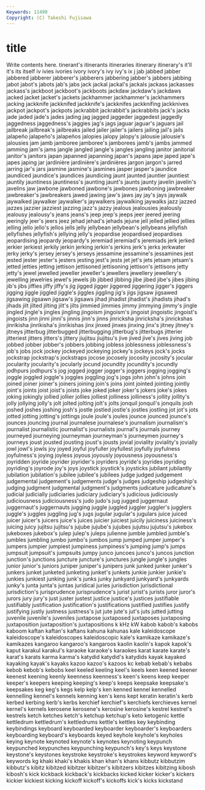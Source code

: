 ```yaml
---
Keywords: 11490 
Copyright: (C) Takeshi Fujisawa
---
```


# title

Write contents here.
tinerant's itinerants itineraries itinerary
itinerary's it'll it's its itself iv ivies ivories ivory ivory's
ivy ivy's ix j jab jabbed jabber jabbered jabberer jabberer's
jabberers jabbering jabber's jabbers jabbing jabot jabot's jabots jab's jabs
jack jackal jackal's jackals jackass jackasses jackass's jackboot jackboot's jackboots
jackdaw jackdaw's jackdaws jacked jacket jacket's jackets jackhammer jackhammer's jackhammers
jacking jackknife jackknifed jackknife's jackknifes jackknifing jackknives jackpot jackpot's jackpots
jackrabbit jackrabbit's jackrabbits jack's jacks jade jaded jade's jades jading
jag jagged jaggeder jaggedest jaggedly jaggedness jaggedness's jaggies jag's jags
jaguar jaguar's jaguars jail jailbreak jailbreak's jailbreaks jailed jailer jailer's
jailers jailing jail's jails jalapeño jalapeño's jalapeños jalopies jalopy jalopy's
jalousie jalousie's jalousies jam jamb jamboree jamboree's jamborees jamb's jambs
jammed jamming jam's jams jangle jangled jangle's jangles jangling janitor
janitorial janitor's janitors japan japanned japanning japan's japans jape japed
jape's japes japing jar jardinière jardinière's jardinières jargon jargon's jarred
jarring jar's jars jasmine jasmine's jasmines jasper jasper's jaundice jaundiced
jaundice's jaundices jaundicing jaunt jaunted jauntier jauntiest jauntily jauntiness jauntiness's
jaunting jaunt's jaunts jaunty javelin javelin's javelins jaw jawbone jawboned
jawbone's jawbones jawboning jawbreaker jawbreaker's jawbreakers jawed jawing jaw's jaws
jay jay's jays jaywalk jaywalked jaywalker jaywalker's jaywalkers jaywalking jaywalks
jazz jazzed jazzes jazzier jazziest jazzing jazz's jazzy jealous jealousies
jealously jealousy jealousy's jeans jeans's jeep jeep's jeeps jeer jeered
jeering jeeringly jeer's jeers jeez jehad jehad's jehads jejune jell
jelled jellied jellies jelling jello jello's jellos jells jelly jellybean
jellybean's jellybeans jellyfish jellyfishes jellyfish's jellying jelly's jeopardise jeopardised jeopardises
jeopardising jeopardy jeopardy's jeremiad jeremiad's jeremiads jerk jerked jerkier jerkiest
jerkily jerkin jerking jerkin's jerkins jerk's jerks jerkwater jerky jerky's
jersey jersey's jerseys jessamine jessamine's jessamines jest jested jester jester's
jesters jesting jest's jests jet jet's jets jetsam jetsam's jetted
jetties jetting jettison jettisoned jettisoning jettison's jettisons jetty jetty's jewel
jewelled jeweller jeweller's jewellers jewellery jewellery's jewelling jewelries jewel's jewels
jib jibbed jibbing jibe jibed jibe's jibes jibing jib's jibs
jiffies jiffy jiffy's jig jigged jigger jiggered jiggering jigger's jiggers
jigging jiggle jiggled jiggle's jiggles jiggling jig's jigs jigsaw jigsawed
jigsawing jigsawn jigsaw's jigsaws jihad jihadist jihadist's jihadists jihad's jihads
jilt jilted jilting jilt's jilts jimmied jimmies jimmy jimmying jimmy's
jingle jingled jingle's jingles jingling jingoism jingoism's jingoist jingoistic jingoist's
jingoists jinn jinni jinni's jinnis jinn's jinns jinricksha jinricksha's jinrickshas
jinrikisha jinrikisha's jinrikishas jinx jinxed jinxes jinxing jinx's jitney jitney's
jitneys jitterbug jitterbugged jitterbugging jitterbug's jitterbugs jitterier jitteriest jitters jitters's
jittery jiujitsu jiujitsu's jive jived jive's jives jiving job jobbed
jobber jobber's jobbers jobbing jobless joblessness joblessness's job's jobs jock
jockey jockeyed jockeying jockey's jockeys jock's jocks jockstrap jockstrap's jockstraps
jocose jocosely jocosity jocosity's jocular jocularity jocularity's jocularly jocund jocundity
jocundity's jocundly jodhpurs jodhpurs's jog jogged jogger jogger's joggers jogging
jogging's joggle joggled joggle's joggles joggling jog's jogs john john's
johns join joined joiner joiner's joiners joining join's joins joint
jointed jointing jointly joint's joints joist joist's joists joke joked
joker joker's jokers joke's jokes joking jokingly jollied jollier jollies
jolliest jolliness jolliness's jollity jollity's jolly jollying jolly's jolt jolted
jolting jolt's jolts jonquil jonquil's jonquils josh joshed joshes joshing
josh's jostle jostled jostle's jostles jostling jot jot's jots jotted
jotting jotting's jottings joule joule's joules jounce jounced jounce's jounces
jouncing journal journalese journalese's journalism journalism's journalist journalistic journalist's journalists
journal's journals journey journeyed journeying journeyman journeyman's journeymen journey's journeys
joust jousted jousting joust's jousts jovial joviality joviality's jovially jowl
jowl's jowls joy joyed joyful joyfuller joyfullest joyfully joyfulness joyfulness's
joying joyless joyous joyously joyousness joyousness's joyridden joyride joyrider joyrider's
joyriders joyride's joyrides joyriding joyriding's joyrode joy's joys joystick joystick's
joysticks jubilant jubilantly jubilation jubilation's jubilee jubilee's jubilees judge judged
judgement judgemental judgement's judgements judge's judges judgeship judgeship's judging judgment
judgmental judgment's judgments judicature judicature's judicial judicially judiciaries judiciary judiciary's
judicious judiciously judiciousness judiciousness's judo judo's jug jugged juggernaut juggernaut's
juggernauts jugging juggle juggled juggler juggler's jugglers juggle's juggles juggling
jug's jugs jugular jugular's jugulars juice juiced juicer juicer's juicers
juice's juices juicier juiciest juicily juiciness juiciness's juicing juicy jujitsu
jujitsu's jujube jujube's jujubes jujutsu jujutsu's jukebox jukeboxes jukebox's julep
julep's juleps julienne jumble jumbled jumble's jumbles jumbling jumbo jumbo's
jumbos jump jumped jumper jumper's jumpers jumpier jumpiest jumpiness jumpiness's
jumping jump's jumps jumpsuit jumpsuit's jumpsuits jumpy junco juncoes junco's
juncos junction junction's junctions juncture juncture's junctures jungle jungle's jungles
junior junior's juniors juniper juniper's junipers junk junked junker junker's
junkers junket junketed junketing junket's junkets junkie junkier junkie's junkies
junkiest junking junk's junks junky junkyard junkyard's junkyards junky's junta
junta's juntas juridical juries jurisdiction jurisdictional jurisdiction's jurisprudence jurisprudence's jurist
jurist's jurists juror juror's jurors jury jury's just juster justest
justice justice's justices justifiable justifiably justification justification's justifications justified justifies
justify justifying justly justness justness's jut jute jute's jut's juts
jutted jutting juvenile juvenile's juveniles juxtapose juxtaposed juxtaposes juxtaposing juxtaposition
juxtaposition's juxtapositions k kHz kW kabob kabob's kabobs kaboom kaftan
kaftan's kaftans kahuna kahunas kale kaleidoscope kaleidoscope's kaleidoscopes kaleidoscopic kale's
kamikaze kamikaze's kamikazes kangaroo kangaroo's kangaroos kaolin kaolin's kapok kapok's
kaput karakul karakul's karaoke karaoke's karaokes karat karate karate's karat's
karats karma karma's katydid katydid's katydids kayak kayaked kayaking kayak's
kayaks kazoo kazoo's kazoos kc kebab kebab's kebabs kebob kebob's
kebobs keel keeled keeling keel's keels keen keened keener keenest
keening keenly keenness keenness's keen's keens keep keeper keeper's keepers
keeping keeping's keep's keeps keepsake keepsake's keepsakes keg keg's kegs
kelp kelp's ken kenned kennel kennelled kennelling kennel's kennels kenning
ken's kens kept keratin keratin's kerb kerbed kerbing kerb's kerbs
kerchief kerchief's kerchiefs kerchieves kernel kernel's kernels kerosene kerosene's kerosine
kerosine's kestrel kestrel's kestrels ketch ketches ketch's ketchup ketchup's keto
ketogenic kettle kettledrum kettledrum's kettledrums kettle's kettles key keybinding keybindings
keyboard keyboarded keyboarder keyboarder's keyboarders keyboarding keyboard's keyboards keyed keyhole
keyhole's keyholes keying keynote keynoted keynote's keynotes keynoting keypunch keypunched
keypunches keypunching keypunch's key's keys keystone keystone's keystones keystroke keystroke's
keystrokes keyword keyword's keywords kg khaki khaki's khakis khan khan's
khans kibbutz kibbutzim kibbutz's kibitz kibitzed kibitzer kibitzer's kibitzers kibitzes
kibitzing kibosh kibosh's kick kickback kickback's kickbacks kicked kicker kicker's
kickers kickier kickiest kicking kickoff kickoff's kickoffs kick's kicks kickstand
